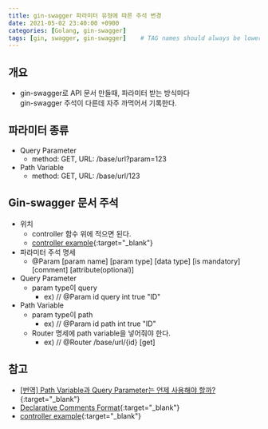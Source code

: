 ```yaml
---
title: gin-swagger 파라미터 유형에 따른 주석 변경
date: 2021-05-02 23:40:00 +0900
categories: [Golang, gin-swagger]
tags: [gin, swagger, gin-swagger]    # TAG names should always be lowercase
---
```

## 개요
- gin-swagger로 API 문서 만들때, 파라미터 받는 방식마다  
gin-swagger 주석이 다른데 자주 까먹어서 기록한다.

## 파라미터 종류
- Query Parameter
  - method: GET, URL: /base/url?param=123
- Path Variable
  - method: GET, URL: /base/url/123

## Gin-swagger 문서 주석
- 위치
  - controller 함수 위에 적으면 된다.
  - [controller example](https://github.com/swaggo/swag/blob/master/example/celler/controller/accounts.go){:target="_blank"}
- 파라미터 주석 명세
  - @Param [param name] [param type] [data type] [is mandatory] [comment] [attribute(optional)] 
- Query Parameter
  - param type이 query
    - ex) // @Param id query int true "ID"
- Path Variable
  - param type이 path
    - ex) // @Param id path int true "ID"
  - Router 명세에 path variable을 넣어줘야 한다.
    - ex) // @Router /base/url/{id} [get]

## 참고
- [[번역] Path Variable과 Query Parameter는 언제 사용해야 할까?](https://ryan-han.com/post/translated/pathvariable_queryparam/){:target="_blank"}
- [Declarative Comments Format](https://swaggo.github.io/swaggo.io/declarative_comments_format/api_operation.html){:target="_blank"}
- [controller example](https://github.com/swaggo/swag/blob/master/example/celler/controller/accounts.go){:target="_blank"}